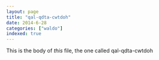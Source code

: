 ```yaml
---
layout: page
title: "qal-qdta-cwtdoh"
date: 2014-6-28
categories: ["waldo"]
indexed: true
---
```

This is the body of _this_ file, the one called qal-qdta-cwtdoh
